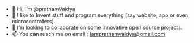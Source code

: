 - 👋 Hi, I’m @prathamVaidya
- 👀 I like to Invent stuff and program everything (say website, app or even microcontrollers).
- 💞️ I’m looking to collaborate on some innovative open source projects.
- 📫 You can reach me on email : iamprathamvaidya@gmail.com


